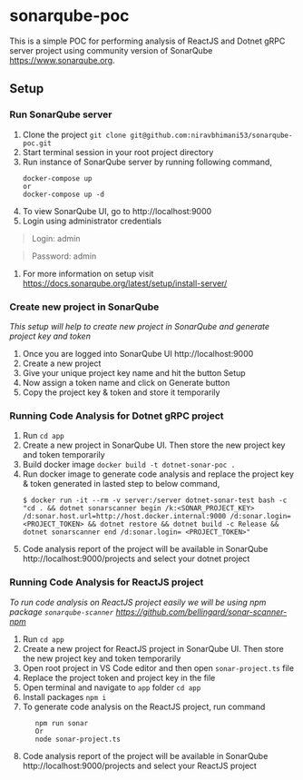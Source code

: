 # sonarqube-poc

This is a simple POC for performing analysis of ReactJS and Dotnet gRPC server project using community version of SonarQube https://www.sonarqube.org.

## Setup
### Run SonarQube server
1. Clone the project `git clone git@github.com:niravbhimani53/sonarqube-poc.git`
1. Start terminal session in your root project directory
1. Run instance of SonarQube server by running following command,
   ```
   docker-compose up
   or 
   docker-compose up -d
   ```
1. To view SonarQube UI, go to http://localhost:9000
1. Login using administrator credentials
> Login: admin

> Password: admin
1. For more information on setup visit https://docs.sonarqube.org/latest/setup/install-server/

### Create new project in SonarQube
_This setup will help to create new project in SonarQube and generate project key and token_
1. Once you are logged into SonarQube UI http://localhost:9000
1. Create a new project
1. Give your unique project key name and hit the button Setup
1. Now assign a token name and click on Generate button
1. Copy the project key & token and store it temporarily

### Running Code Analysis for Dotnet gRPC project

1. Run `cd app`
1. Create a new project in SonarQube UI. Then store the new project key and token temporarily
1. Build docker image `docker build -t dotnet-sonar-poc .`
1. Run docker image to generate code analysis and replace the project key & token generated in lasted step to below command,
   ```
   $ docker run -it --rm -v server:/server dotnet-sonar-test bash -c "cd . && dotnet sonarscanner begin /k:<SONAR_PROJECT_KEY> /d:sonar.host.url=http://host.docker.internal:9000 /d:sonar.login=<PROJECT_TOKEN> && dotnet restore && dotnet build -c Release && dotnet sonarscanner end /d:sonar.login= <PROJECT_TOKEN>"
   ```
1. Code analysis report of the project will be available in SonarQube http://localhost:9000/projects and select your dotnet project

### Running Code Analysis for ReactJS project

_To run code analysis on ReactJS project easily we will be using npm package `sonarqube-scanner` https://github.com/bellingard/sonar-scanner-npm_
1. Run `cd app`
1. Create a new project for ReactJS project in SonarQube UI. Then store the new project key and token temporarily
1. Open root project in VS Code editor and then open `sonar-project.ts` file
1. Replace the project token and project key in the file
1. Open terminal and navigate to `app` folder
   `cd app`
1. Install packages
   `npm i`
1. To generate code analysis on the ReactJS project, run command
   ```
      npm run sonar
      Or
      node sonar-project.ts
   ```
1. Code analysis report of the project will be available in SonarQube http://localhost:9000/projects and select your ReactJS project
